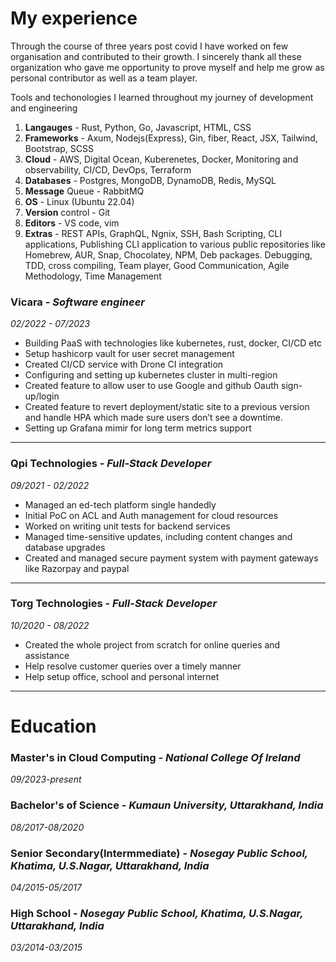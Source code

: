 # My experience
Through the course of three years post covid I have worked on few organisation and contributed to their growth.
I sincerely thank all these organization who gave me opportunity to prove myself and help me grow as personal contributor as well as a team player.

Tools and techonologies I learned throughout my journey of development and engineering
1. **Langauges** - Rust, Python, Go, Javascript, HTML, CSS
2. **Frameworks** - Axum, Nodejs(Express), Gin, fiber, React, JSX, Tailwind, Bootstrap, SCSS
3. **Cloud** - AWS, Digital Ocean, Kuberenetes, Docker, Monitoring and observability, CI/CD, DevOps, Terraform
4. **Databases** - Postgres, MongoDB, DynamoDB, Redis, MySQL
5. **Message** Queue - RabbitMQ
6. **OS** - Linux (Ubuntu 22.04)
7. **Version** control - Git
8. **Editors** - VS code, vim
9. **Extras** - REST APIs, GraphQL, Ngnix, SSH, Bash Scripting, CLI applications, Publishing CLI application to various public repositories like Homebrew, AUR, Snap, Chocolatey, NPM, Deb packages. Debugging, TDD, cross compiling, Team player, Good Communication, Agile Methodology, Time Management

### Vicara - *Software engineer*
*02/2022 - 07/2023*
- Building PaaS with technologies like kubernetes, rust, docker, CI/CD etc
- Setup hashicorp vault for user secret management
- Created CI/CD service with Drone CI integration
- Configuring and setting up kubernetes cluster in multi-region
- Created feature to allow user to use Google and github Oauth sign-up/login
- Created feature to revert deployment/static site to a previous version and handle HPA which made sure users don’t see a downtime.
- Setting up Grafana mimir for long term metrics support

---

### Qpi Technologies - *Full-Stack Developer*
*09/2021 - 02/2022*
- Managed an ed-tech platform single handedly
- Initial PoC on ACL and Auth management for cloud resources
- Worked on writing unit tests for backend services
- Managed time-sensitive updates, including content changes  and database upgrades
- Created and managed secure payment system with payment gateways like Razorpay and paypal
 
---

### Torg Technologies - *Full-Stack Developer*
*10/2020 - 08/2022*
- Created the whole project from scratch for online queries and assistance
- Help resolve customer queries over a timely manner
- Help setup office, school and personal internet

---

# Education
### Master's in Cloud Computing - *National College Of Ireland*
*09/2023-present*
### Bachelor's of Science - *Kumaun University, Uttarakhand, India*
*08/2017-08/2020*
### Senior Secondary(Intermmediate) - *Nosegay Public School, Khatima, U.S.Nagar, Uttarakhand, India*
*04/2015-05/2017*
### High School - *Nosegay Public School, Khatima, U.S.Nagar, Uttarakhand, India*
*03/2014-03/2015*
